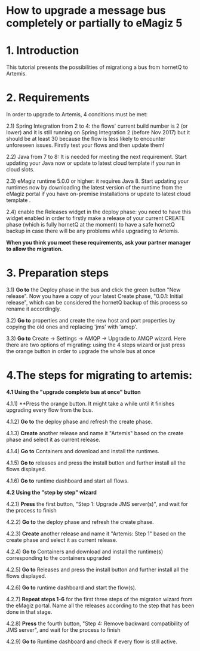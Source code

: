 # How to upgrade a message bus completely or partially to eMagiz 5 

# 1. Introduction

This tutorial presents the possibilities of migrationg a bus from hornetQ to Artemis.

# 2. Requirements

In order to upgrade to Artemis, 4 conditions must be met:

2.1) Spring Integration from 2 to 4: the flows' current build number is 2 (or lower) and it is still running on Spring Integration 2 (before Nov 2017) but it should be at least 30 because the flow is less likely to encounter unforeseen issues. Firstly test your flows and then update them! 

2.2) Java from 7 to 8: It is needed for meeting the next requirement. Start updating your Java now or update to latest cloud template if you run in cloud slots. 

2.3) eMagiz runtime 5.0.0 or higher: it requires Java 8. Start updating your runtimes now by downloading the latest version of the runtime from the eMagiz portal if you have on-premise installations or update to latest cloud template .

2.4) enable the Releases widget in the deploy phase: you need to have this widget enabled in order to firstly make a release of your current CREATE phase (which is fully hornetQ at the moment) to have a safe hornetQ backup in case there will be any problems while upgrading to Artemis.

  **When you think you meet these requirements, ask your partner manager to allow the migration.**

# 3. Preparation steps 

3.1) **Go to** the Deploy phase in the bus and click the green button "New release". Now you have a copy of your latest Create phase, "0.0.1: Initial release",  which can be considered the hornetQ backup of this process so rename it accordingly.

3.2) **Go to** properties and create the new host and port properties by copying the old ones and replacing 'jms' with 'amqp'.

3.3) **Go to** Create -> Settings -> AMQP -> Upgrade to AMQP wizard. Here there are two options of migrating: using the 4 steps wizard or just press the orange button in order to upgrade the whole bus at once 


# 4.The steps for migrating to artemis: 

 **4.1 Using the "upgrade complete bus at once" button**

4.1.1) **Press the orange button. It might take a while until it finishes upgrading every flow from the bus. 

4.1.2) **Go to** the deploy phase and refresh the create phase. 

4.1.3) **Create** another release and name it "Artemis" based on the create phase and select it as current release.

4.1.4) **Go to** Containers and download and install the runtimes.

4.1.5) **Go to** releases and press the install button and further install all the flows displayed.  

4.1.6) **Go to** runtime dashboard and start all flows.


 **4.2 Using the "step by step" wizard** 

4.2.1) **Press** the first button, "Step 1: Upgrade JMS server(s)", and wait for the process to finish

4.2.2) **Go to** the deploy phase and refresh the create phase. 

4.2.3) **Create** another release and name it "Artemis: Step 1" based on the create phase and select it as current release.

4.2.4) **Go to** Containers and download and install the runtime(s) corresponding to the containers upgraded

4.2.5) **Go to** Releases and press the install button and further install all the flows displayed.

4.2.6) **Go to** runtime dashboard and start the flow(s).

4.2.7) **Repeat steps 1-6** for the first three steps of the migraton wizard from the eMagiz portal. Name all the releases according to 
the step that has been done in that stage.

4.2.8) **Press** the fourth button, "Step 4: Remove backward compatibility of JMS server", and wait for the process to finish

4.2.9) **Go to** Runtime dashboard and check if every flow is still active.
